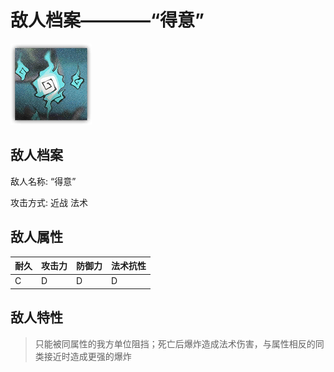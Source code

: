# 敌人档案————“得意”

![“得意”](./eneIcons/“得意”.png)

## 敌人档案

敌人名称: “得意”

攻击方式: 近战 法术

## 敌人属性

| 耐久      | 攻击力  | 防御力 | 法术抗性 |
|---------|------|-----|------|
| C | D | D | D |

## 敌人特性
> 只能被同属性的我方单位阻挡；死亡后爆炸造成法术伤害，与属性相反的同类接近时造成更强的爆炸
